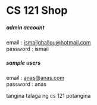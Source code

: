 # CS 121 Shop 
<h5> admin account</h5> 

email : ismailghallou@hotmail.com<br>
password : ismail

<h5>  sample users </h5> 

email : anas@anas.com<br>
password : anas

tangina talaga ng cs 121 potangina
